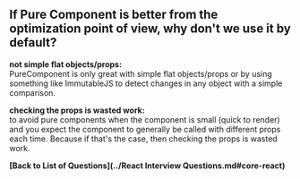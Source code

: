 ## If Pure Component is better from the optimization point of view, why don't we use it by default?

**not simple flat objects/props:**  
PureComponent is only great with simple flat objects/props or by using something like ImmutableJS to detect changes in any object with a simple comparison.

**checking the props is wasted work:**  
to avoid pure components when the component is small (quick to render) and you expect the component to generally be called with different props each time. Because if that's the case, then checking the props is wasted work.

**[Back to List of Questions](../React Interview Questions.md#core-react)**
